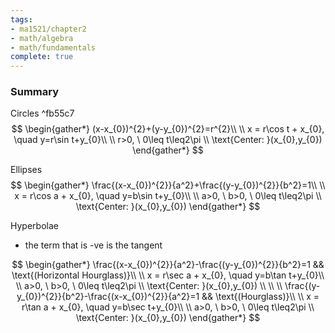 ```yaml
---
tags:
- ma1521/chapter2
- math/algebra
- math/fundamentals
complete: true
---
```

### Summary
Circles ^fb55c7
$$
\begin{gather*}
(x-x_{0})^{2}+(y-y_{0})^{2}=r^{2}\\
\\
x = r\cos t + x_{0}, \quad y=r\sin t+y_{0}\\
\\
r>0, \ 0\leq t\leq2\pi \\
\text{Center: }(x_{0},y_{0})
\end{gather*}
$$

Ellipses
$$
\begin{gather*}
\frac{(x-x_{0})^{2}}{a^2}+\frac{(y-y_{0})^{2}}{b^2}=1\\
\\
x = r\cos a + x_{0}, \quad y=b\sin t+y_{0}\\
\\
a>0, \ b>0, \ 0\leq t\leq2\pi \\
\text{Center: }(x_{0},y_{0})
\end{gather*}
$$

Hyperbolae
- the term that is -ve is the tangent

$$
\begin{gather*}
\frac{(x-x_{0})^{2}}{a^2}-\frac{(y-y_{0})^{2}}{b^2}=1 && \text{(Horizontal Hourglass)}\\
\\
x = r\sec a + x_{0}, \quad y=b\tan t+y_{0}\\
\\
a>0, \ b>0, \ 0\leq t\leq2\pi \\
\text{Center: }(x_{0},y_{0}) \\
\\
\\
\frac{(y-y_{0})^{2}}{b^2}-\frac{(x-x_{0})^{2}}{a^2}=1 && \text{(Hourglass)}\\
\\
x = r\tan a + x_{0}, \quad y=b\sec t+y_{0}\\
\\
a>0, \ b>0, \ 0\leq t\leq2\pi \\
\text{Center: }(x_{0},y_{0})
\end{gather*}
$$